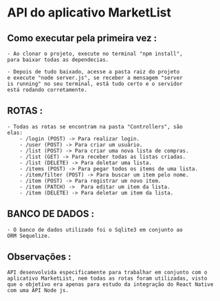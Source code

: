 # API do aplicativo MarketList

## Como executar pela primeira vez :
    - Ao clonar o projeto, execute no terminal "npm install",
    para baixar todas as dependecias.

    - Depois de tudo baixado, acesse a pasta raiz do projeto
    e execute "node server.js", se receber a mensagem "server
    is running" no seu terminal, está tudo certo e o servidor
    está rodando corretamente.

## ROTAS :
    - Todas as rotas se encontram na pasta "Controllers", são
    elas:
        - /login (POST) -> Para realizar login.
        - /user (POST) -> Para criar um usuário.
        - /list (POST) -> Para criar uma nova lista de compras.
        - /list (GET) -> Para receber todas as listas criadas.
        - /list (DELETE) -> Para deletar uma lista.
        - /items (POST) -> Para pegar todos os items de uma lista.
        - /item/filter (POST) -> Para buscar um item pelo nome.
        - /item (POST) -> Para registrar um novo item.
        - /item (PATCH) ->  Para editar um item da lista.
        - /item (DELETE) -> Para deletar um item da lista.

## BANCO DE DADOS :
    - O banco de dados utilizado foi o Sqlite3 em conjunto ao
    ORM Sequelize.

## Observações :
    API desenvolvida especificamente para trabalhar em conjunto com o 
    aplicativo MarketList, nem todas as rotas foram utilizadas, visto
    que o objetivo era apenas para estudo da integração do React Native
    com uma API Node js.